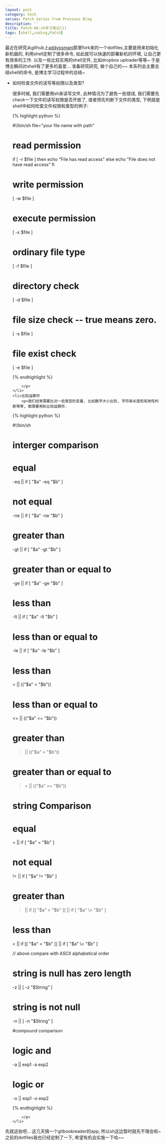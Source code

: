 ```yaml
---
layout: post
category: tech
series: Patch Series from Previous Blog
description: ''
title: Patch-66-sh学习笔记(1)
tags: [shell,coding,Patch]
---
```


最近在研究从github上<a href="https://github.com/addyosmani/dotfiles" title="addyosmani 的dotfiles" target="_blank">addyosmani</a>那里fork来的一个dotfiles,主要是用来初始化新机器的, 利用shell定制了很多命令, 如此就可以快速的部署新机的环境, 让自己更有效率的工作. 以及一些比较实用的shell文件, 比如dropbox uploader等等~ 于是博主瞬间对shell有了更多的喜爱... 准备研究研究, 做个自己的~~ 本系列会主要总结shell的命令, 是博主学习过程中的总结~ 


<ul>
	<li>如何检查文件的读写等权限以及类型?
		<p>很多时候, 我们需要用sh来读写文件, 此种情况为了避免一些错误, 我们需要先check一下文件的读写权限是否开放了, 或者预先判断下文件的类型, 下例就是shell中如何检查文件权限和类型的例子:
		
{% highlight python %}

#!/bin/sh
file="your file name with path"
# read permission
if [ -r $file ]
then
   echo "File has read access"
else
   echo "File does not have read access"
fi
# write permission
[ -w $file ]

# execute permission
[ -x $file ]

# ordinary file type
[ -f $file ]

# directory check
[ -d $file ]

# file size check -- true means zero.
[ -s $file ]

# file exist check
[ -e $file ]
		
{% endhighlight %}

		</p>
	</li>
	<li>比较运算符
		<p>我们经常需要比对一些类型的变量, 比如数字大小比较, 字符串长度和有效性判断等等, 都需要用到比较运算符.
		
{% highlight python %}

#!/bin/sh
# interger comparison

# equal 
-eq || if [ "$a" -eq "$b" ]
# not equal
-ne || if [ "$a" -ne "$b" ]
# greater than
-gt || if [ "$a" -gt "$b" ]
# greater than or equal to
-ge || if [ "$a" -ge "$b" ]
# less than
-lt || if [ "$a" -lt "$b" ]
# less than or equal to 
-le || if [ "$a" -le "$b" ]
# less than 
< || (("$a" < "$b"))
# less than or equal to 
<= || (("$a" <= "$b"))
# greater than
> || (("$a" > "$b"))
# greater than or equal to
>= || (("$a" >= "$b"))

# string Comparison

# equal 
= || if [ "$a" = "$b" ]
# not equal
!= || if [ "$a" != "$b" ]
# greater than
> || if [[ "$a" > "$b" ]] || if [ "$a" \> "$b" ]
# less than
< || if [[ "$a" < "$b" ]] || if [ "$a" \< "$b" ]

// above compare with ASCII alphabetical order

# string is null has zero length
-z || [ -z "$String" ]
# string is not null
-n || [ -n "$String" ]


#compound comparison

# logic and
-a || exp1 -a exp2
# logic or
-o || exp1 -o exp2 

{% endhighlight %}

		</p>
	</li>
</ul>

先就这些吧... 这几天搞一个gitbookreader的app, 所以sh这边暂时就先不理会啦~ 之前的dotfiles我也已经定制了一下, 希望有机会实施一下哈~~
